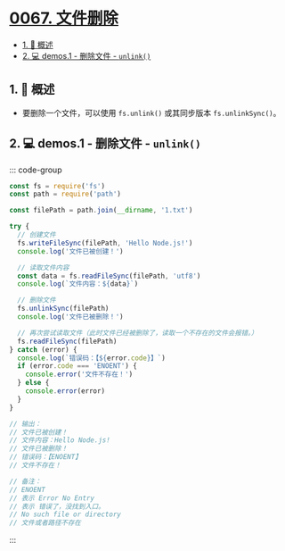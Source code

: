 # [0067. 文件删除](https://github.com/tnotesjs/TNotes.nodejs/tree/main/notes/0067.%20%E6%96%87%E4%BB%B6%E5%88%A0%E9%99%A4)

<!-- region:toc -->

- [1. 📝 概述](#1--概述)
- [2. 💻 demos.1 - 删除文件 - `unlink()`](#2--demos1---删除文件---unlink)

<!-- endregion:toc -->

## 1. 📝 概述

- 要删除一个文件，可以使用 `fs.unlink()` 或其同步版本 `fs.unlinkSync()`。

## 2. 💻 demos.1 - 删除文件 - `unlink()`

::: code-group

```js [1.cjs] {16}
const fs = require('fs')
const path = require('path')

const filePath = path.join(__dirname, '1.txt')

try {
  // 创建文件
  fs.writeFileSync(filePath, 'Hello Node.js!')
  console.log('文件已被创建！')

  // 读取文件内容
  const data = fs.readFileSync(filePath, 'utf8')
  console.log(`文件内容：${data}`)

  // 删除文件
  fs.unlinkSync(filePath)
  console.log('文件已被删除！')

  // 再次尝试读取文件（此时文件已经被删除了，读取一个不存在的文件会报错。）
  fs.readFileSync(filePath)
} catch (error) {
  console.log(`错误码：【${error.code}】`)
  if (error.code === 'ENOENT') {
    console.error('文件不存在！')
  } else {
    console.error(error)
  }
}

// 输出：
// 文件已被创建！
// 文件内容：Hello Node.js!
// 文件已被删除！
// 错误码：【ENOENT】
// 文件不存在！

// 备注：
// ENOENT
// 表示 Error No Entry
// 表示 错误了，没找到入口。
// No such file or directory
// 文件或者路径不存在
```

:::
